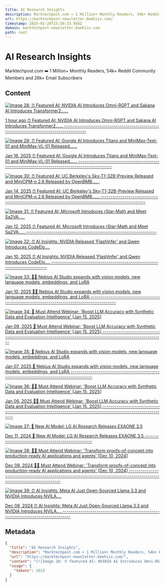 ```yaml
---
title: AI Research Insights
description: Marktechpost.com ➡️ 1 Million+ Monthly Readers, 54k+ Reddit Community Members and 26k+ Email Subscribers
url: https://marktechpost-newsletter.beehiiv.com/
timestamp: 2025-01-20T15:50:33.956Z
domain: marktechpost-newsletter.beehiiv.com
path: root
---
```


# AI Research Insights


Marktechpost.com ➡️ 1 Million+ Monthly Readers, 54k+ Reddit Community Members and 26k+ Email Subscribers


## Content

[![Image 28: ⏰ Featured AI: NVIDIA AI Introduces Omni-RGPT and Sakana AI Introduces Transformer2......](https://media.beehiiv.com/cdn-cgi/image/format=auto,width=800,height=421,fit=scale-down,onerror=redirect/uploads/asset/file/437fb20d-c7a2-4a57-a6b0-97f1c1081a6a/ezgif-2-19940d7757.gif)](https://www.airesearchinsights.com/p/featured-ai-nvidia-ai-introduces-omni-rgpt-and-sakana-ai-introduces-transformer)

[1 hour ago ⏰ Featured AI: NVIDIA AI Introduces Omni-RGPT and Sakana AI Introduces Transformer2...... -----------------------------------------------------------------------------------------](https://www.airesearchinsights.com/p/featured-ai-nvidia-ai-introduces-omni-rgpt-and-sakana-ai-introduces-transformer)[](https://www.airesearchinsights.com/authors)

[![Image 29: ⏰ Featured AI: Google AI Introduces Titans and MiniMax-Text-01 and MiniMax-VL-01 Released...... ](https://media.beehiiv.com/cdn-cgi/image/format=auto,width=800,height=421,fit=scale-down,onerror=redirect/uploads/asset/file/d62e718a-f052-47c4-a49e-e0a9ca084c62/Screenshot_2025-01-16_at_1.02.09_PM.png)](https://www.airesearchinsights.com/p/featured-ai-google-ai-introduces-titans-and-minimax-text-01-and-minimax-vl-01-released)

[Jan 16, 2025 ⏰ Featured AI: Google AI Introduces Titans and MiniMax-Text-01 and MiniMax-VL-01 Released...... -----------------------------------------------------------------------------------------------](https://www.airesearchinsights.com/p/featured-ai-google-ai-introduces-titans-and-minimax-text-01-and-minimax-vl-01-released)[](https://www.airesearchinsights.com/authors)

[![Image 30: ⏰ Featured AI: UC Berkeley's Sky-T1-32B-Preview Released and MiniCPM-o 2.6 Released by OpenBMB......](https://media.beehiiv.com/cdn-cgi/image/format=auto,width=800,height=421,fit=scale-down,onerror=redirect/uploads/asset/file/45edf3b3-fd3e-44ae-9091-23fcfb0a81ec/Screenshot_2025-01-14_at_12.25.53_PM.png)](https://www.airesearchinsights.com/p/featured-ai-uc-berkeley-s-sky-t1-32b-preview-released-and-minicpm-o-2-6-released-by-openbmb)

[Jan 14, 2025 ⏰ Featured AI: UC Berkeley's Sky-T1-32B-Preview Released and MiniCPM-o 2.6 Released by OpenBMB...... ----------------------------------------------------------------------------------------------------](https://www.airesearchinsights.com/p/featured-ai-uc-berkeley-s-sky-t1-32b-preview-released-and-minicpm-o-2-6-released-by-openbmb)[](https://www.airesearchinsights.com/authors)

[![Image 31: ⏰ Featured AI: Microsoft Introduces rStar-Math and Meet Sa2VA.....](https://media.beehiiv.com/cdn-cgi/image/format=auto,width=800,height=421,fit=scale-down,onerror=redirect/uploads/asset/file/d8e3c12f-2762-470f-92ad-b067ac6301cf/Screenshot_2025-01-12_at_12.31.16_PM.png)](https://www.airesearchinsights.com/p/featured-ai-microsoft-introduces-rstar-math-and-meet-sa2va)

[Jan 12, 2025 ⏰ Featured AI: Microsoft Introduces rStar-Math and Meet Sa2VA..... ------------------------------------------------------------------](https://www.airesearchinsights.com/p/featured-ai-microsoft-introduces-rstar-math-and-meet-sa2va)[](https://www.airesearchinsights.com/authors)

[![Image 32: ⏰ AI Insights: NVIDIA Released ‘FlashInfer’ and Qwen Introduces CodeElo....](https://media.beehiiv.com/cdn-cgi/image/format=auto,width=800,height=421,fit=scale-down,onerror=redirect/uploads/asset/file/15a55698-ff68-4a1a-9818-d1b013be6f74/1736405441598.jpeg)](https://www.airesearchinsights.com/p/ai-insights-nvidia-released-flashinfer-and-qwen-introduces-codeelo)

[Jan 10, 2025 ⏰ AI Insights: NVIDIA Released ‘FlashInfer’ and Qwen Introduces CodeElo.... ---------------------------------------------------------------------------](https://www.airesearchinsights.com/p/ai-insights-nvidia-released-flashinfer-and-qwen-introduces-codeelo)[](https://www.airesearchinsights.com/authors)

[![Image 33: 🚨🚨 Nebius AI Studio expands with vision models, new language models, embeddings, and LoRA ](https://media.beehiiv.com/cdn-cgi/image/format=auto,width=800,height=421,fit=scale-down,onerror=redirect/uploads/asset/file/45d31e30-a5b1-43e1-b2fc-34a2d32ab513/image.png)](https://www.airesearchinsights.com/p/nebius-ai-studio-expands-with-vision-models-new-language-models-embeddings-and-lora-863e)

[Jan 10, 2025 🚨🚨 Nebius AI Studio expands with vision models, new language models, embeddings, and LoRA -------------------------------------------------------------------------------------------](https://www.airesearchinsights.com/p/nebius-ai-studio-expands-with-vision-models-new-language-models-embeddings-and-lora-863e)[](https://www.airesearchinsights.com/authors)

[![Image 34: 🧵 Must Attend Webinar: 'Boost LLM Accuracy with Synthetic Data and Evaluation Intelligence' [Jan 15, 2025] ](https://media.beehiiv.com/cdn-cgi/image/format=auto,width=800,height=421,fit=scale-down,onerror=redirect/uploads/asset/file/2849c0b5-2547-4bc5-ac70-29703ac6b0d7/Singlestore_April_29__2024__10_AM__1_.png)](https://www.airesearchinsights.com/p/must-attend-webinar-boost-llm-accuracy-with-synthetic-data-and-evaluation-intelligence-jan-15-2025)

[Jan 09, 2025 🧵 Must Attend Webinar: 'Boost LLM Accuracy with Synthetic Data and Evaluation Intelligence' \[Jan 15, 2025\] -------------------------------------------------------------------------------------------------------------](https://www.airesearchinsights.com/p/must-attend-webinar-boost-llm-accuracy-with-synthetic-data-and-evaluation-intelligence-jan-15-2025)[](https://www.airesearchinsights.com/authors)

[![Image 35: 🚨 Nebius AI Studio expands with vision models, new language models, embeddings, and LoRA](https://media.beehiiv.com/cdn-cgi/image/format=auto,width=800,height=421,fit=scale-down,onerror=redirect/uploads/asset/file/45d31e30-a5b1-43e1-b2fc-34a2d32ab513/image.png)](https://www.airesearchinsights.com/p/nebius-ai-studio-expands-with-vision-models-new-language-models-embeddings-and-lora)

[Jan 07, 2025 🚨 Nebius AI Studio expands with vision models, new language models, embeddings, and LoRA -----------------------------------------------------------------------------------------](https://www.airesearchinsights.com/p/nebius-ai-studio-expands-with-vision-models-new-language-models-embeddings-and-lora)[](https://www.airesearchinsights.com/authors)

[![Image 36: 🧵🧵 Must Attend Webinar: 'Boost LLM Accuracy with Synthetic Data and Evaluation Intelligence' [Jan 15, 2025] ](https://media.beehiiv.com/cdn-cgi/image/format=auto,width=800,height=421,fit=scale-down,onerror=redirect/uploads/asset/file/2849c0b5-2547-4bc5-ac70-29703ac6b0d7/Singlestore_April_29__2024__10_AM__1_.png)](https://www.airesearchinsights.com/p/must-attend-webinar-transform-proofs-of-concept-into-production-ready-ai-applications-and-agents-dec-eb3e)

[Jan 06, 2025 🧵🧵 Must Attend Webinar: 'Boost LLM Accuracy with Synthetic Data and Evaluation Intelligence' \[Jan 15, 2025\] ---------------------------------------------------------------------------------------------------------------](https://www.airesearchinsights.com/p/must-attend-webinar-transform-proofs-of-concept-into-production-ready-ai-applications-and-agents-dec-eb3e)[](https://www.airesearchinsights.com/authors)

[![Image 37: 🚨 New AI Model: LG AI Research Releases EXAONE 3.5](https://media.beehiiv.com/cdn-cgi/image/format=auto,width=800,height=421,fit=scale-down,onerror=redirect/uploads/asset/file/6f938d6d-7d6b-4dc7-b8e6-10ddb34347c1/Screenshot_2024-12-11_at_7.32.04_AM.png)](https://www.airesearchinsights.com/p/must-attend-webinar-transform-proofs-of-concept-into-production-ready-ai-applications-and-agents-dec-50bc)

[Dec 11, 2024 🚨 New AI Model: LG AI Research Releases EXAONE 3.5 ---------------------------------------------------](https://www.airesearchinsights.com/p/must-attend-webinar-transform-proofs-of-concept-into-production-ready-ai-applications-and-agents-dec-50bc)[](https://www.airesearchinsights.com/authors)

[![Image 38: 🧵🧵 Must Attend Webinar: 'Transform proofs-of-concept into production-ready AI applications and agents' [Dec 10, 2024] ](https://media.beehiiv.com/cdn-cgi/image/format=auto,width=800,height=421,fit=scale-down,onerror=redirect/uploads/asset/file/96d4187a-b41c-433d-b88a-5870896040d7/700_x_300_new_jay.png)](https://www.airesearchinsights.com/p/must-attend-webinar-transform-proofs-of-concept-into-production-ready-ai-applications-and-agents-dec-6d25)

[Dec 09, 2024 🧵🧵 Must Attend Webinar: 'Transform proofs-of-concept into production-ready AI applications and agents' \[Dec 10, 2024\] -------------------------------------------------------------------------------------------------------------------------](https://www.airesearchinsights.com/p/must-attend-webinar-transform-proofs-of-concept-into-production-ready-ai-applications-and-agents-dec-6d25)[](https://www.airesearchinsights.com/authors)

[![Image 39: ⏰ AI Insights: Meta AI Just Open-Sourced Llama 3.3 and NVIDIA Introduces NVILA....](https://media.beehiiv.com/cdn-cgi/image/format=auto,width=800,height=421,fit=scale-down,onerror=redirect/uploads/asset/file/e2c90a2f-c51d-41ce-a6e6-6634e79f267b/Screenshot_2024-12-07_at_11.20.31_PM.png)](https://www.airesearchinsights.com/p/ai-insights-meta-ai-just-open-sourced-llama-3-3-and-nvidia-introduces-nvila)

[Dec 08, 2024 ⏰ AI Insights: Meta AI Just Open-Sourced Llama 3.3 and NVIDIA Introduces NVILA.... ----------------------------------------------------------------------------------](https://www.airesearchinsights.com/p/ai-insights-meta-ai-just-open-sourced-llama-3-3-and-nvidia-introduces-nvila)[](https://www.airesearchinsights.com/authors)

## Metadata

```json
{
  "title": "AI Research Insights",
  "description": "Marktechpost.com ➡️ 1 Million+ Monthly Readers, 54k+ Reddit Community Members and 26k+ Email Subscribers",
  "url": "https://marktechpost-newsletter.beehiiv.com/",
  "content": "[![Image 28: ⏰ Featured AI: NVIDIA AI Introduces Omni-RGPT and Sakana AI Introduces Transformer2......](https://media.beehiiv.com/cdn-cgi/image/format=auto,width=800,height=421,fit=scale-down,onerror=redirect/uploads/asset/file/437fb20d-c7a2-4a57-a6b0-97f1c1081a6a/ezgif-2-19940d7757.gif)](https://www.airesearchinsights.com/p/featured-ai-nvidia-ai-introduces-omni-rgpt-and-sakana-ai-introduces-transformer)\n\n[1 hour ago ⏰ Featured AI: NVIDIA AI Introduces Omni-RGPT and Sakana AI Introduces Transformer2...... -----------------------------------------------------------------------------------------](https://www.airesearchinsights.com/p/featured-ai-nvidia-ai-introduces-omni-rgpt-and-sakana-ai-introduces-transformer)[](https://www.airesearchinsights.com/authors)\n\n[![Image 29: ⏰ Featured AI: Google AI Introduces Titans and MiniMax-Text-01 and MiniMax-VL-01 Released...... ](https://media.beehiiv.com/cdn-cgi/image/format=auto,width=800,height=421,fit=scale-down,onerror=redirect/uploads/asset/file/d62e718a-f052-47c4-a49e-e0a9ca084c62/Screenshot_2025-01-16_at_1.02.09_PM.png)](https://www.airesearchinsights.com/p/featured-ai-google-ai-introduces-titans-and-minimax-text-01-and-minimax-vl-01-released)\n\n[Jan 16, 2025 ⏰ Featured AI: Google AI Introduces Titans and MiniMax-Text-01 and MiniMax-VL-01 Released...... -----------------------------------------------------------------------------------------------](https://www.airesearchinsights.com/p/featured-ai-google-ai-introduces-titans-and-minimax-text-01-and-minimax-vl-01-released)[](https://www.airesearchinsights.com/authors)\n\n[![Image 30: ⏰ Featured AI: UC Berkeley's Sky-T1-32B-Preview Released and MiniCPM-o 2.6 Released by OpenBMB......](https://media.beehiiv.com/cdn-cgi/image/format=auto,width=800,height=421,fit=scale-down,onerror=redirect/uploads/asset/file/45edf3b3-fd3e-44ae-9091-23fcfb0a81ec/Screenshot_2025-01-14_at_12.25.53_PM.png)](https://www.airesearchinsights.com/p/featured-ai-uc-berkeley-s-sky-t1-32b-preview-released-and-minicpm-o-2-6-released-by-openbmb)\n\n[Jan 14, 2025 ⏰ Featured AI: UC Berkeley's Sky-T1-32B-Preview Released and MiniCPM-o 2.6 Released by OpenBMB...... ----------------------------------------------------------------------------------------------------](https://www.airesearchinsights.com/p/featured-ai-uc-berkeley-s-sky-t1-32b-preview-released-and-minicpm-o-2-6-released-by-openbmb)[](https://www.airesearchinsights.com/authors)\n\n[![Image 31: ⏰ Featured AI: Microsoft Introduces rStar-Math and Meet Sa2VA.....](https://media.beehiiv.com/cdn-cgi/image/format=auto,width=800,height=421,fit=scale-down,onerror=redirect/uploads/asset/file/d8e3c12f-2762-470f-92ad-b067ac6301cf/Screenshot_2025-01-12_at_12.31.16_PM.png)](https://www.airesearchinsights.com/p/featured-ai-microsoft-introduces-rstar-math-and-meet-sa2va)\n\n[Jan 12, 2025 ⏰ Featured AI: Microsoft Introduces rStar-Math and Meet Sa2VA..... ------------------------------------------------------------------](https://www.airesearchinsights.com/p/featured-ai-microsoft-introduces-rstar-math-and-meet-sa2va)[](https://www.airesearchinsights.com/authors)\n\n[![Image 32: ⏰ AI Insights: NVIDIA Released ‘FlashInfer’ and Qwen Introduces CodeElo....](https://media.beehiiv.com/cdn-cgi/image/format=auto,width=800,height=421,fit=scale-down,onerror=redirect/uploads/asset/file/15a55698-ff68-4a1a-9818-d1b013be6f74/1736405441598.jpeg)](https://www.airesearchinsights.com/p/ai-insights-nvidia-released-flashinfer-and-qwen-introduces-codeelo)\n\n[Jan 10, 2025 ⏰ AI Insights: NVIDIA Released ‘FlashInfer’ and Qwen Introduces CodeElo.... ---------------------------------------------------------------------------](https://www.airesearchinsights.com/p/ai-insights-nvidia-released-flashinfer-and-qwen-introduces-codeelo)[](https://www.airesearchinsights.com/authors)\n\n[![Image 33: 🚨🚨 Nebius AI Studio expands with vision models, new language models, embeddings, and LoRA ](https://media.beehiiv.com/cdn-cgi/image/format=auto,width=800,height=421,fit=scale-down,onerror=redirect/uploads/asset/file/45d31e30-a5b1-43e1-b2fc-34a2d32ab513/image.png)](https://www.airesearchinsights.com/p/nebius-ai-studio-expands-with-vision-models-new-language-models-embeddings-and-lora-863e)\n\n[Jan 10, 2025 🚨🚨 Nebius AI Studio expands with vision models, new language models, embeddings, and LoRA -------------------------------------------------------------------------------------------](https://www.airesearchinsights.com/p/nebius-ai-studio-expands-with-vision-models-new-language-models-embeddings-and-lora-863e)[](https://www.airesearchinsights.com/authors)\n\n[![Image 34: 🧵 Must Attend Webinar: 'Boost LLM Accuracy with Synthetic Data and Evaluation Intelligence' [Jan 15, 2025] ](https://media.beehiiv.com/cdn-cgi/image/format=auto,width=800,height=421,fit=scale-down,onerror=redirect/uploads/asset/file/2849c0b5-2547-4bc5-ac70-29703ac6b0d7/Singlestore_April_29__2024__10_AM__1_.png)](https://www.airesearchinsights.com/p/must-attend-webinar-boost-llm-accuracy-with-synthetic-data-and-evaluation-intelligence-jan-15-2025)\n\n[Jan 09, 2025 🧵 Must Attend Webinar: 'Boost LLM Accuracy with Synthetic Data and Evaluation Intelligence' \\[Jan 15, 2025\\] -------------------------------------------------------------------------------------------------------------](https://www.airesearchinsights.com/p/must-attend-webinar-boost-llm-accuracy-with-synthetic-data-and-evaluation-intelligence-jan-15-2025)[](https://www.airesearchinsights.com/authors)\n\n[![Image 35: 🚨 Nebius AI Studio expands with vision models, new language models, embeddings, and LoRA](https://media.beehiiv.com/cdn-cgi/image/format=auto,width=800,height=421,fit=scale-down,onerror=redirect/uploads/asset/file/45d31e30-a5b1-43e1-b2fc-34a2d32ab513/image.png)](https://www.airesearchinsights.com/p/nebius-ai-studio-expands-with-vision-models-new-language-models-embeddings-and-lora)\n\n[Jan 07, 2025 🚨 Nebius AI Studio expands with vision models, new language models, embeddings, and LoRA -----------------------------------------------------------------------------------------](https://www.airesearchinsights.com/p/nebius-ai-studio-expands-with-vision-models-new-language-models-embeddings-and-lora)[](https://www.airesearchinsights.com/authors)\n\n[![Image 36: 🧵🧵 Must Attend Webinar: 'Boost LLM Accuracy with Synthetic Data and Evaluation Intelligence' [Jan 15, 2025] ](https://media.beehiiv.com/cdn-cgi/image/format=auto,width=800,height=421,fit=scale-down,onerror=redirect/uploads/asset/file/2849c0b5-2547-4bc5-ac70-29703ac6b0d7/Singlestore_April_29__2024__10_AM__1_.png)](https://www.airesearchinsights.com/p/must-attend-webinar-transform-proofs-of-concept-into-production-ready-ai-applications-and-agents-dec-eb3e)\n\n[Jan 06, 2025 🧵🧵 Must Attend Webinar: 'Boost LLM Accuracy with Synthetic Data and Evaluation Intelligence' \\[Jan 15, 2025\\] ---------------------------------------------------------------------------------------------------------------](https://www.airesearchinsights.com/p/must-attend-webinar-transform-proofs-of-concept-into-production-ready-ai-applications-and-agents-dec-eb3e)[](https://www.airesearchinsights.com/authors)\n\n[![Image 37: 🚨 New AI Model: LG AI Research Releases EXAONE 3.5](https://media.beehiiv.com/cdn-cgi/image/format=auto,width=800,height=421,fit=scale-down,onerror=redirect/uploads/asset/file/6f938d6d-7d6b-4dc7-b8e6-10ddb34347c1/Screenshot_2024-12-11_at_7.32.04_AM.png)](https://www.airesearchinsights.com/p/must-attend-webinar-transform-proofs-of-concept-into-production-ready-ai-applications-and-agents-dec-50bc)\n\n[Dec 11, 2024 🚨 New AI Model: LG AI Research Releases EXAONE 3.5 ---------------------------------------------------](https://www.airesearchinsights.com/p/must-attend-webinar-transform-proofs-of-concept-into-production-ready-ai-applications-and-agents-dec-50bc)[](https://www.airesearchinsights.com/authors)\n\n[![Image 38: 🧵🧵 Must Attend Webinar: 'Transform proofs-of-concept into production-ready AI applications and agents' [Dec 10, 2024] ](https://media.beehiiv.com/cdn-cgi/image/format=auto,width=800,height=421,fit=scale-down,onerror=redirect/uploads/asset/file/96d4187a-b41c-433d-b88a-5870896040d7/700_x_300_new_jay.png)](https://www.airesearchinsights.com/p/must-attend-webinar-transform-proofs-of-concept-into-production-ready-ai-applications-and-agents-dec-6d25)\n\n[Dec 09, 2024 🧵🧵 Must Attend Webinar: 'Transform proofs-of-concept into production-ready AI applications and agents' \\[Dec 10, 2024\\] -------------------------------------------------------------------------------------------------------------------------](https://www.airesearchinsights.com/p/must-attend-webinar-transform-proofs-of-concept-into-production-ready-ai-applications-and-agents-dec-6d25)[](https://www.airesearchinsights.com/authors)\n\n[![Image 39: ⏰ AI Insights: Meta AI Just Open-Sourced Llama 3.3 and NVIDIA Introduces NVILA....](https://media.beehiiv.com/cdn-cgi/image/format=auto,width=800,height=421,fit=scale-down,onerror=redirect/uploads/asset/file/e2c90a2f-c51d-41ce-a6e6-6634e79f267b/Screenshot_2024-12-07_at_11.20.31_PM.png)](https://www.airesearchinsights.com/p/ai-insights-meta-ai-just-open-sourced-llama-3-3-and-nvidia-introduces-nvila)\n\n[Dec 08, 2024 ⏰ AI Insights: Meta AI Just Open-Sourced Llama 3.3 and NVIDIA Introduces NVILA.... ----------------------------------------------------------------------------------](https://www.airesearchinsights.com/p/ai-insights-meta-ai-just-open-sourced-llama-3-3-and-nvidia-introduces-nvila)[](https://www.airesearchinsights.com/authors)",
  "usage": {
    "tokens": 2814
  }
}
```
